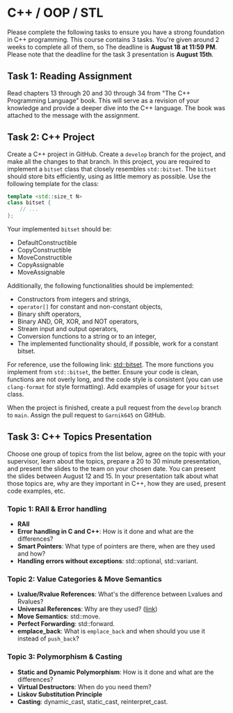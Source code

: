 # C++ / OOP / STL

Please complete the following tasks to ensure you have a strong foundation in C++ programming.
This course contains 3 tasks.
You're given around 2 weeks to complete all of them, so The deadline is **August 18 at 11:59 PM**.
Please note that the deadline for the task 3 presentation is **August 15th**.

## Task 1: Reading Assignment

Read chapters 13 through 20 and 30 through 34 from "The C++ Programming Language" book.
This will serve as a revision of your knowledge and provide a deeper dive into the C++ language.
The book was attached to the message with the assignment.

## Task 2: C++ Project

Create a C++ project in GitHub. Create a `develop` branch for the project, and make all the changes to that branch.
In this project, you are required to implement a `bitset` class that closely resembles `std::bitset`.
The `bitset` should store bits efficiently, using as little memory as possible.
Use the following template for the class:
```c++
template <std::size_t N>
class bitset {
    // ...
};
```

Your implemented `bitset` should be:

- DefaultConstructible
- CopyConstructible
- MoveConstructible
- CopyAssignable
- MoveAssignable

Additionally, the following functionalities should be implemented:
- Constructors from integers and strings,
- `operator[]` for constant and non-constant objects,
- Binary shift operators,
- Binary AND, OR, XOR, and NOT operators,
- Stream input and output operators,
- Conversion functions to a string or to an integer,
- The implemented functionality should, if possible, work for a constant bitset.

For reference, use the following link: [std::bitset](https://en.cppreference.com/w/cpp/utility/bitset).
The more functions you implement from `std::bitset`, the better.
Ensure your code is clean, functions are not overly long, and the code style is consistent (you can use `clang-format` for style formatting).
Add examples of usage for your `bitset` class.

When the project is finished, create a pull request from the `develop` branch to `main`.
Assign the pull request to `Garnik645` on GitHub.

## Task 3: C++ Topics Presentation

Choose one group of topics from the list below, agree on the topic with your supervisor, learn about the topics, prepare a 20 to 30 minute presentation, and present the slides to the team on your chosen date.
You can present the slides between August 12 and 15.
In your presentation talk about what those topics are, why are they important in C++, how they are used, present code examples, etc.

### Topic 1: RAII & Error handling

- **RAII**
- **Error handling in C and C++**: How is it done and what are the differences?
- **Smart Pointers**: What type of pointers are there, when are they used and how?
- **Handling errors without exceptions**: std::optional, std::variant.

### Topic 2: Value Categories & Move Semantics

- **Lvalue/Rvalue References**: What's the difference between Lvalues and Rvalues?
- **Universal References**: Why are they used? ([link](https://isocpp.org/blog/2012/11/universal-references-in-c11-scott-meyers))
- **Move Semantics**: std::move.
- **Perfect Forwarding**: std::forward.
- **emplace_back**: What is `emplace_back` and when should you use it instead of `push_back`?

### Topic 3: Polymorphism & Casting

- **Static and Dynamic Polymorphism**: How is it done and what are the differences?
- **Virtual Destructors**: When do you need them?
- **Liskov Substitution Principle**
- **Casting**: dynamic_cast, static_cast, reinterpret_cast.

